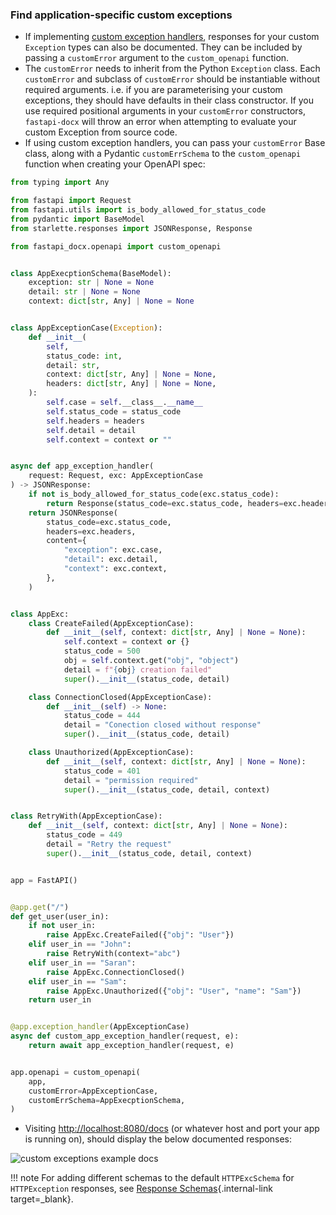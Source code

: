 ### Find application-specific custom exceptions
- If implementing [custom exception handlers](https://fastapi.tiangolo.com/tutorial/handling-errors/?h=custom+exceptio#install-custom-exception-handlers), responses for your custom `Exception` types can also be documented. They can be included by passing a `customError` argument to the `custom_openapi` function.
- The `customError` needs to inherit from the Python `Exception` class. Each `customError` and subclass of `customError` should be instantiable without required arguments. i.e. if you are parameterising your custom exceptions, they should have defaults in their class constructor. If you use required positional arguments in your `customError` constructors, `fastapi-docx` will throw an error when attempting to evaluate your custom Exception from source code.
- If using custom exception handlers, you can pass your `customError` Base class, along with a Pydantic `customErrSchema` to the `custom_openapi` function when creating your OpenAPI spec:

```Python
from typing import Any

from fastapi import Request
from fastapi.utils import is_body_allowed_for_status_code
from pydantic import BaseModel
from starlette.responses import JSONResponse, Response

from fastapi_docx.openapi import custom_openapi


class AppExecptionSchema(BaseModel):
    exception: str | None = None
    detail: str | None = None
    context: dict[str, Any] | None = None


class AppExceptionCase(Exception):
    def __init__(
        self,
        status_code: int,
        detail: str,
        context: dict[str, Any] | None = None,
        headers: dict[str, Any] | None = None,
    ):
        self.case = self.__class__.__name__
        self.status_code = status_code
        self.headers = headers
        self.detail = detail
        self.context = context or ""


async def app_exception_handler(
    request: Request, exc: AppExceptionCase
) -> JSONResponse:
    if not is_body_allowed_for_status_code(exc.status_code):
        return Response(status_code=exc.status_code, headers=exc.headers)
    return JSONResponse(
        status_code=exc.status_code,
        headers=exc.headers,
        content={
            "exception": exc.case,
            "detail": exc.detail,
            "context": exc.context,
        },
    )


class AppExc:
    class CreateFailed(AppExceptionCase):
        def __init__(self, context: dict[str, Any] | None = None):
            self.context = context or {}
            status_code = 500
            obj = self.context.get("obj", "object")
            detail = f"{obj} creation failed"
            super().__init__(status_code, detail)

    class ConnectionClosed(AppExceptionCase):
        def __init__(self) -> None:
            status_code = 444
            detail = "Conection closed without response"
            super().__init__(status_code, detail)

    class Unauthorized(AppExceptionCase):
        def __init__(self, context: dict[str, Any] | None = None):
            status_code = 401
            detail = "permission required"
            super().__init__(status_code, detail, context)


class RetryWith(AppExceptionCase):
    def __init__(self, context: dict[str, Any] | None = None):
        status_code = 449
        detail = "Retry the request"
        super().__init__(status_code, detail, context)


app = FastAPI()


@app.get("/")
def get_user(user_in):
    if not user_in:
        raise AppExc.CreateFailed({"obj": "User"})
    elif user_in == "John":
        raise RetryWith(context="abc")
    elif user_in == "Saran":
        raise AppExc.ConnectionClosed()
    elif user_in == "Sam":
        raise AppExc.Unauthorized({"obj": "User", "name": "Sam"})
    return user_in


@app.exception_handler(AppExceptionCase)
async def custom_app_exception_handler(request, e):
    return await app_exception_handler(request, e)


app.openapi = custom_openapi(
    app,
    customError=AppExceptionCase,
    customErrSchema=AppExecptionSchema,
)

```

- Visiting <a href="http://localhost:8080/docs" class="external-link" target="_blank">http://localhost:8080/docs</a> (or whatever host and port your app is running on), should display the below documented responses:

![custom exceptions example docs](https://saran33.github.io/fastapi-docx/img/fastapi-docx_custom_exceptions_example.png)

!!! note
    For adding different schemas to the default `HTTPExcSchema` for `HTTPException` responses, see [Response Schemas](../response-schemas/index.md){.internal-link target=_blank}.
